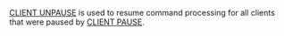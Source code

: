 [CLIENT UNPAUSE](/commands/client-unpause) is used to resume command processing for all clients that were paused by [CLIENT PAUSE](/commands/client-pause).

